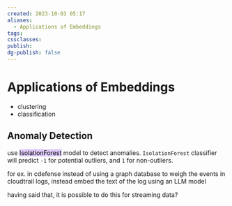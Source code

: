 ```yaml
---
created: 2023-10-03 05:17
aliases:
  - Applications of Embeddings
tags: 
cssclasses: 
publish: 
dg-publish: false
---
```


<!--
tags: 
-->

<!--internal
parent:: [[]]
child:: [[]]
related:: [[]]
-->

<!--external
- [ ] []()
-->

# Applications of Embeddings

- clustering
- classification

## Anomaly Detection

use <mark style="background: #D2B3FFA6;"> IsolationForest</mark> model to detect anomalies. `IsolationForest` classifier will predict `-1` for potential outliers, and `1` for non-outliers.

for ex. in cdefense instead of using a graph database to weigh the events in cloudtrail logs, instead embed the text of the log using an LLM model

having said that, it is possible to do this for streaming data?


